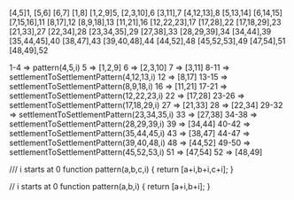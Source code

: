 [4,5]1,
[5,6]
[6,7]
[1,8]
[1,2,9]5,
[2,3,10],6
[3,11],7
[4,12,13],8
[5,13,14]
[6,14,15]
[7,15,16],11
[8,17],12
[8,9,18],13
[11,21],16
[12,22,23],17
[17,28],22
[17,18,29],23
[21,33],27
[22,34],28
[23,34,35],29
[27,38],33
[28,29,39],34
[34,44],39
[35,44,45],40
[38,47],43
[39,40,48],44
[44,52],48
[45,52,53],49
[47,54],51
[48,49],52



1-4 => pattern(4,5,i)
5 => [1,2,9]
6 => [2,3,10]
7 => [3,11]
8-11 => settlementToSettlementPattern(4,12,13,i)
12 => [8,17]
13-15 => settlementToSettlementPattern(8,9,18,i)
16 => [11,21]
17-21 => settlementToSettlementPattern(12,22,23,i)
22 => [17,28]
23-26 => settlementToSettlementPattern(17,18,29,i)
27 => [21,33]
28 => [22,34]
29-32 => settlementToSettlementPattern(23,34,35,i)
33 => [27,38]
34-38 => settlementToSettlementPattern(28,29,39,i)
39 => [34,44]
40-42 => settlementToSettlementPattern(35,44,45,i)
43 => [38,47]
44-47 => settlementToSettlementPattern(39,40,48,i)
48 => [44,52]
49-50 => settlementToSettlementPattern(45,52,53,i)
51 => [47,54]
52 => [48,49]

/// i starts at 0
function pattern(a,b,c,i) {
    return [a+i,b+i,c+i];
}

// i starts at 0
function pattern(a,b,i) {
    return [a+i,b+i];
}